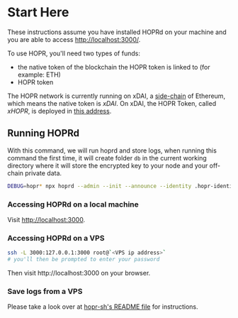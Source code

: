 <!-- ---
description: The tokens used on the HOPR network
--- -->

# Start Here

These instructions assume you have installed HOPRd on your machine and you are able to access [http://localhost:3000/](http://localhost:3000/).

To use HOPR, you'll need two types of funds:

- the native token of the blockchain the HOPR token is linked to (for example: ETH)
- HOPR token

The HOPR network is currently running on xDAI, a [side-chain](https://www.xdaichain.com/) of Ethereum, which means the native token is _xDAI_.
On xDAI, the HOPR Token, called _xHOPR_, is deployed in [this address](https://blockscout.com/poa/xdai/address/0x12481c3Ed97b32D94E71C2039DBC44432ADD39a0/transactions).

<!-- After mainnet launch, the native token will be gETH and the HOPR token will simply be HOPR. However, for our various testnets HOPR will be running on a variety of different chains. -->

## Running HOPRd

With this command, we will run hoprd and store logs,
when running this command the first time, it will create folder `db` in the current
working directory where it will store the encrypted key to your node and your off-chain
private data.

```sh
DEBUG=hopr* npx hoprd --admin --init --announce --identity .hopr-identity --password switzerland --forwardLogs
```

### Accessing HOPRd on a local machine

Visit [http://localhost:3000](http://localhost:3000).

### Accessing HOPRd on a VPS

```sh
ssh -L 3000:127.0.0.1:3000 root@`<VPS ip address>`
# you'll then be prompted to enter your password
```

Then visit http://localhost:3000 on your browser.

### Save logs from a VPS

Please take a look over at [hopr-sh's README file](https://github.com/hoprnet/hopr-sh/blob/main/README.md) for instructions.
